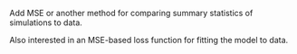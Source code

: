 Add MSE or another method for comparing summary statistics of simulations to data.

Also interested in an MSE-based loss function for fitting the model to data.